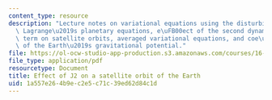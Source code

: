 ```yaml
---
content_type: resource
description: "Lecture notes on variational equations using the disturbing function,\
  \ Lagrange\u2019s planetary equations, e\uFB00ect of the second dynamic form factor\
  \ term on satellite orbits, averaged variational equations, and coe\uFB03cients\
  \ of the Earth\u2019s gravitational potential."
file: https://ol-ocw-studio-app-production.s3.amazonaws.com/courses/16-346-astrodynamics-fall-2008/1a557e264b9ec2e5c71c39ed62d84c1d_lec_30.pdf
file_type: application/pdf
resourcetype: Document
title: Effect of J2 on a satellite orbit of the Earth
uid: 1a557e26-4b9e-c2e5-c71c-39ed62d84c1d
---
```

